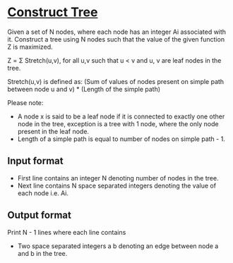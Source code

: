 # [Construct Tree][link]

Given a set of N nodes, where each node has an integer Ai associated with it. Construct a tree using N nodes such that the value of the given function Z is maximized.

Z = Σ Stretch(u,v), for all u,v such that u < v and u, v are leaf nodes in the tree.

Stretch(u,v) is defined as: (Sum of values of nodes present on simple path between node u and v) \* (Length of the simple path)

Please note:

- A node x is said to be a leaf node if it is connected to exactly one other node in the tree, exception is a tree with 1 node, where the only node present in the leaf node.
- Length of a simple path is equal to number of nodes on simple path - 1.

## Input format

- First line contains an integer N denoting number of nodes in the tree.
- Next line contains N space separated integers denoting the value of each node i.e. Ai.

## Output format

Print N - 1 lines where each line contains

- Two space separated integers a b denoting an edge between node a and b in the tree.

[link]: https://www.hackerearth.com/practice/algorithms/graphs/depth-first-search/practice-problems/approximate/construct-tree-4ac7437c/
